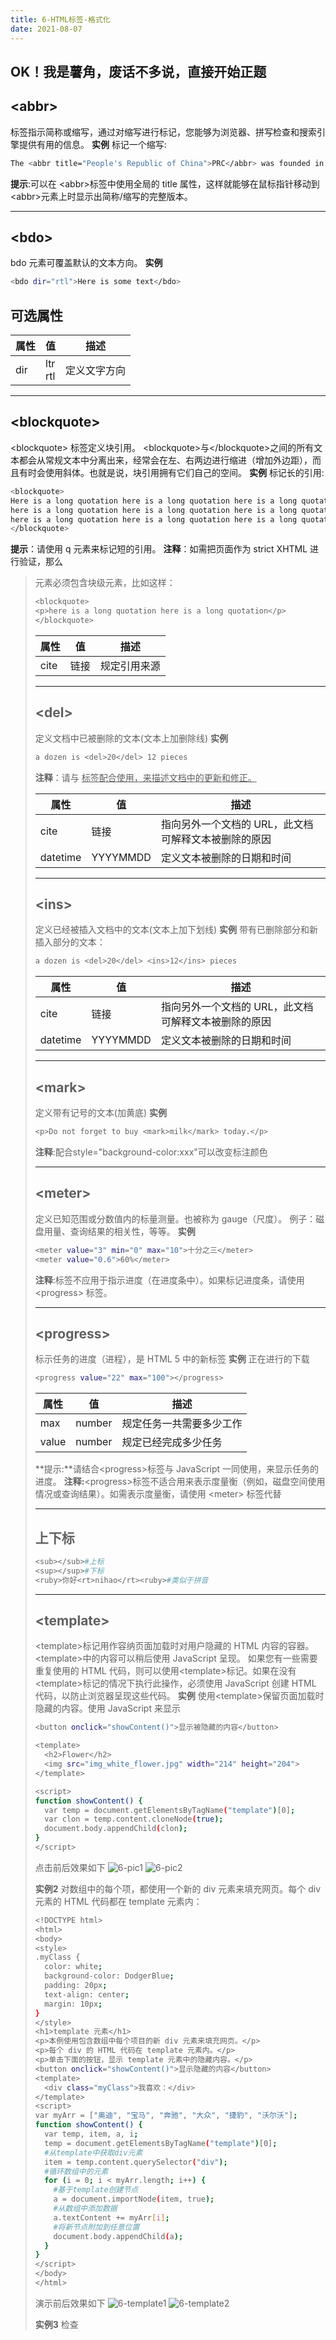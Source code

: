 ```yaml
---
title: 6-HTML标签-格式化
date: 2021-08-07
---
```

OK！我是薯角，废话不多说，直接开始正题
---

## &lt;abbr&gt;
标签指示简称或缩写，通过对缩写进行标记，您能够为浏览器、拼写检查和搜索引擎提供有用的信息。
**实例**
标记一个缩写:
``` bash
The <abbr title="People's Republic of China">PRC</abbr> was founded in 1949.
```
**提示**:可以在 &lt;abbr&gt;标签中使用全局的 title 属性，这样就能够在鼠标指针移动到&lt;abbr&gt;元素上时显示出简称/缩写的完整版本。

---

## &lt;bdo&gt;
bdo 元素可覆盖默认的文本方向。
**实例**
``` bash
<bdo dir="rtl">Here is some text</bdo>
```
## 可选属性
| 属性 | 值 | 描述 |
| --- | --- | --- |
| dir | ltr<br />rtl | 定义文字方向 |

---

## &lt;blockquote&gt;
&lt;blockquote&gt; 标签定义块引用。
&lt;blockquote&gt;与&lt;/blockquote&gt;之间的所有文本都会从常规文本中分离出来，经常会在左、右两边进行缩进（增加外边距），而且有时会使用斜体。也就是说，块引用拥有它们自己的空间。
**实例**
标记长的引用:
``` bash
<blockquote>
Here is a long quotation here is a long quotation here is a long quotation 
here is a long quotation here is a long quotation here is a long quotation 
here is a long quotation here is a long quotation here is a long quotation.
</blockquote>
```
**提示**：请使用 q 元素来标记短的引用。
**注释**：如需把页面作为 strict XHTML 进行验证，那么 <blockquote> 元素必须包含块级元素，比如这样：
``` bash
<blockquote>
<p>here is a long quotation here is a long quotation</p>
</blockquote>
```
| 属性 | 值 | 描述 |
| --- | --- | --- |
| cite | 链接 | 规定引用来源 |

---

## &lt;del&gt;
定义文档中已被删除的文本(文本上加删除线)
**实例**
``` bash
a dozen is <del>20</del> 12 pieces
```
**注释**：请与 <ins> 标签配合使用，来描述文档中的更新和修正。

| 属性 | 值 | 描述 |
| --- | --- | --- |
| cite | 链接 | 指向另外一个文档的 URL，此文档可解释文本被删除的原因 |
| datetime | YYYYMMDD | 定义文本被删除的日期和时间 |

---

## &lt;ins&gt;
定义已经被插入文档中的文本(文本上加下划线)
**实例**
带有已删除部分和新插入部分的文本：
``` bash
a dozen is <del>20</del> <ins>12</ins> pieces
```
| 属性 | 值 | 描述 |
| --- | --- | --- |
| cite | 链接 | 指向另外一个文档的 URL，此文档可解释文本被删除的原因 |
| datetime | YYYYMMDD | 定义文本被删除的日期和时间 |

---

## &lt;mark&gt;
定义带有记号的文本(加黄底)
**实例**
``` bash
<p>Do not forget to buy <mark>milk</mark> today.</p>
```
**注释**:配合style="background-color:xxx"可以改变标注颜色

---

## &lt;meter&gt;
定义已知范围或分数值内的标量测量。也被称为 gauge（尺度）。
例子：磁盘用量、查询结果的相关性，等等。
**实例**
``` bash
<meter value="3" min="0" max="10">十分之三</meter>
<meter value="0.6">60%</meter> 
```
**注释**:标签不应用于指示进度（在进度条中）。如果标记进度条，请使用 &lt;progress&gt; 标签。

---

## &lt;progress&gt;
标示任务的进度（进程），是 HTML 5 中的新标签
**实例**
正在进行的下载
``` bash
<progress value="22" max="100"></progress> 
```
| 属性 | 值 | 描述 |
| --- | --- | --- |
| max | number | 规定任务一共需要多少工作 |
| value | number | 规定已经完成多少任务 |
**提示:**请结合&lt;progress&gt;标签与 JavaScript 一同使用，来显示任务的进度。
**注释:**&lt;progress&gt;标签不适合用来表示度量衡（例如，磁盘空间使用情况或查询结果）。如需表示度量衡，请使用 &lt;meter&gt; 标签代替
 
 ---

 ## 上下标
``` bash
<sub></sub>#上标
<sup></sup>#下标
<ruby>你好<rt>nihao</rt><ruby>#类似于拼音
```

---

## &lt;template&gt;
&lt;template&gt;标记用作容纳页面加载时对用户隐藏的 HTML 内容的容器。
&lt;template&gt;中的内容可以稍后使用 JavaScript 呈现。
如果您有一些需要重复使用的 HTML 代码，则可以使用&lt;template&gt;标记。如果在没有&lt;template&gt;标记的情况下执行此操作，必须使用 JavaScript 创建 HTML 代码，以防止浏览器呈现这些代码。
**实例**
使用&lt;template&gt;保留页面加载时隐藏的内容。使用 JavaScript 来显示
``` bash
<button onclick="showContent()">显示被隐藏的内容</button>

<template>
  <h2>Flower</h2>
  <img src="img_white_flower.jpg" width="214" height="204">
</template>

<script>
function showContent() {
  var temp = document.getElementsByTagName("template")[0];
  var clon = temp.content.cloneNode(true);
  document.body.appendChild(clon);
}
</script>
```
点击前后效果如下
![6-pic1](https://hexo-4grmu8ecde66adf2-1306730064.tcloudbaseapp.com/pic/6-pic1.png)
![6-pic2](https://hexo-4grmu8ecde66adf2-1306730064.tcloudbaseapp.com/pic/6-pic2.png)

**实例2**
对数组中的每个项，都使用一个新的 div 元素来填充网页。每个 div 元素的 HTML 代码都在 template 元素内：
``` bash
<!DOCTYPE html>
<html>
<body>
<style>
.myClass {
  color: white;
  background-color: DodgerBlue;
  padding: 20px;
  text-align: center;
  margin: 10px;
}
</style>
<h1>template 元素</h1>
<p>本例使用包含数组中每个项目的新 div 元素来填充网页。</p>
<p>每个 div 的 HTML 代码在 template 元素内。</p>
<p>单击下面的按钮，显示 template 元素中的隐藏内容。</p>
<button onclick="showContent()">显示隐藏的内容</button>
<template>
  <div class="myClass">我喜欢：</div>
</template>
<script>
var myArr = ["奥迪", "宝马", "奔驰", "大众", "捷豹", "沃尔沃"];
function showContent() {
  var temp, item, a, i;
  temp = document.getElementsByTagName("template")[0];
  #从template中获取div元素
  item = temp.content.querySelector("div");
  #循环数组中的元素
  for (i = 0; i < myArr.length; i++) {
    #基于template创建节点
    a = document.importNode(item, true);
    #从数组中添加数据
    a.textContent += myArr[i];
    #将新节点附加到任意位置
    document.body.appendChild(a);
  }
}
</script>
</body>
</html>
```
演示前后效果如下
![6-template1](https://hexo-4grmu8ecde66adf2-1306730064.tcloudbaseapp.com/pic/6-template1.png)
![6-template2](https://hexo-4grmu8ecde66adf2-1306730064.tcloudbaseapp.com/pic/6-template2.png)

**实例3**
检查 <template> 的浏览器支持：
``` bash
<script>
if (document.createElement("template").content) {
  document.write("Your browser supports template!");
} else {
  document.write("您的浏览器不支持 template！");
}
</script>
```
显示结果如下
![6-template3](https://hexo-4grmu8ecde66adf2-1306730064.tcloudbaseapp.com/pic/6-template3.png)

---





